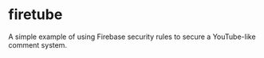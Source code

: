firetube
========

A simple example of using Firebase security rules to secure a YouTube-like comment system.